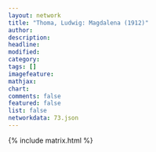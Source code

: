 ```yaml
---
layout: network
title: "Thoma, Ludwig: Magdalena (1912)"
author:
description:
headline:
modified:
category:
tags: []
imagefeature: 
mathjax: 
chart: 
comments: false
featured: false
list: false
networkdata: 73.json
---
```

{% include matrix.html %}
